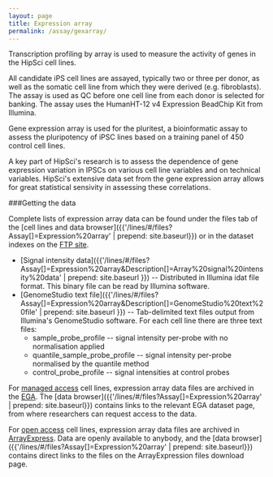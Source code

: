 ```yaml
---
layout: page
title: Expression array
permalink: /assay/gexarray/
---
```


Transcription profiling by array is used to measure the activity of genes in
the HipSci cell lines.

All candidate iPS cell lines are assayed, typically two or three per donor, as well as the
somatic cell line from which they were derived (e.g. fibroblasts). The assay is used
as QC before one cell line from each donor is selected for banking. The assay uses the
HumanHT-12 v4 Expression BeadChip Kit from Illumina.

Gene expression array is used for the pluritest, a bioinformatic assay to assess
the pluripotency of iPSC lines based on a training panel of 450 control cell lines.

A key part of HipSci's research is to assess the dependence of gene expression variation in 
IPSCs on various cell line variables and on technical variables. HipSci's extensive data set
from the gene expression array allows for great statistical sensivity in assessing these correlations.

###Getting the data

Complete lists of expression array data can be found under the files tab of
the [cell lines and data browser]({{'/lines/#/files?Assay[]=Expression%20array' | prepend: site.baseurl}})
or in the dataset indexes on the [FTP site](ftp://ftp.hipsci.ebi.ac.uk/vol1/ftp/archive_datasets/).

* [Signal intensity data]({{'/lines/#/files?Assay[]=Expression%20array&Description[]=Array%20signal%20intensity%20data' | prepend: site.baseurl }})
-- Distributed in Illumina idat file format. This binary file can be read by Illumina software.
* [GenomeStudio text file]({{'/lines/#/files?Assay[]=Expression%20array&Description[]=GenomeStudio%20text%20file' | prepend: site.baseurl }})
-- Tab-delimited text files output from Illumina's GenomeStudio software. For each cell line there are 
three text files:
    * sample_probe_profile -- signal intensity per-probe with no normalisation applied
    * quantile_sample_probe_profile -- signal intensity per-probe normalised by the quantile method
    * control_probe_profile -- signal intensities at control probes

For [managed access](/data/faq/find-download-managed-access-files) cell lines, expression array data
files are archived in the [EGA](https://www.ebi.ac.uk/ega/). The
[data browser]({{'/lines/#/files?Assay[]=Expression%20array' | prepend: site.baseurl}}) contains
links to the relevant EGA dataset page, from where researchers can request access to the data.

For [open access](/data/faq/find-download-open-access-files) cell lines, expression array data files
are archived in [ArrayExpress](https://www.ebi.ac.uk/arrayexpress/). Data are openly available
to anybody, and the [data browser]({{'/lines/#/files?Assay[]=Expression%20array' | prepend: site.baseurl}})
contains direct links to the files on the ArrayExpression files download page.
